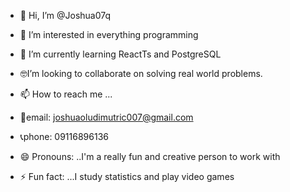 - 👋 Hi, I’m @Joshua07q
- 👀 I’m interested in everything programming 
- 🌱 I’m currently learning ReactTs and PostgreSQL 
- 🤓I’m looking to collaborate on solving real world problems.
- 📫 How to reach me ...
- 📩email: joshuaoludimutric007@gmail.com
- 📞phone: 09116896136
- 😄 Pronouns: ..I'm a really fun and creative person to work with
  
- ⚡ Fun fact: ...I study statistics and play video games 

<!---
Joshua07q/Joshua07q is a ✨ special ✨ repository because its `README.md` (this file) appears on your GitHub profile.
You can click the Preview link to take a look at your changes.
--->
